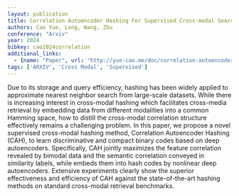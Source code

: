 ```yaml
---
layout: publication
title: Correlation Autoencoder Hashing For Supervised Cross-modal Search
authors: Cao Yue, Long, Wang, Zhu
conference: "Arxiv"
year: 2024
bibkey: cao2024correlation
additional_links:
  - {name: "Paper", url: "http://yue-cao.me/doc/correlation-autoencoder-hashing-cah-icmr16.pdf"}
tags: ['ARXIV', 'Cross Modal', 'Supervised']
---
```

Due to its storage and query efficiency, hashing has been widely applied to approximate nearest neighbor search from large-scale datasets. While there is increasing interest in cross-modal hashing which facilitates cross-media retrieval by embedding data from different modalities into a common Hamming space, how to distill the cross-modal correlation structure effectively remains a challenging problem. In this paper, we propose a novel supervised cross-modal hashing method, Correlation Autoencoder Hashing (CAH), to learn discriminative and compact binary codes based on deep autoencoders. Specifically, CAH jointly maximizes the feature correlation revealed by bimodal data and the semantic correlation conveyed in similarity labels, while embeds them into hash codes by nonlinear deep autoencoders. Extensive experiments clearly show the superior effectiveness and efficiency of CAH against the state-of-the-art hashing methods on standard cross-modal retrieval benchmarks.
